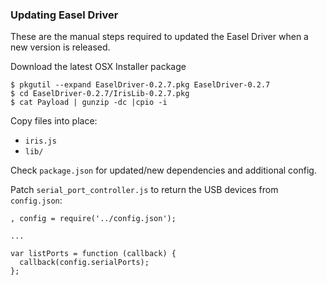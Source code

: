 ### Updating Easel Driver
These are the manual steps required to updated the Easel Driver when a new version is released.

Download the latest OSX Installer package

    $ pkgutil --expand EaselDriver-0.2.7.pkg EaselDriver-0.2.7
    $ cd EaselDriver-0.2.7/IrisLib-0.2.7.pkg
    $ cat Payload | gunzip -dc |cpio -i
    
Copy files into place: 

* `iris.js`
* `lib/`

Check `package.json` for updated/new dependencies and additional config.

Patch `serial_port_controller.js` to return the USB devices from `config.json`:

    , config = require('../config.json');

    ...
    
    var listPorts = function (callback) {
      callback(config.serialPorts);
    };
